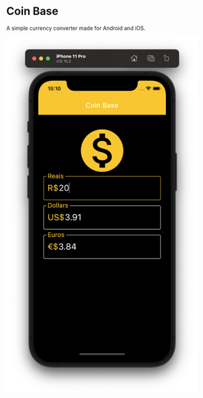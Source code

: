 <!-- Project description section-->

# Coin Base

A simple currency converter made for Android and iOS.

<p float="left" align="center">
    <img src="readme-images/app-sample.png">
</p>
